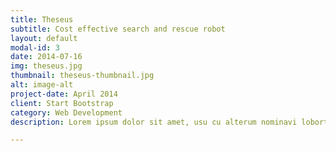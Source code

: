 ```yaml
---
title: Theseus
subtitle: Cost effective search and rescue robot
layout: default
modal-id: 3
date: 2014-07-16
img: theseus.jpg
thumbnail: theseus-thumbnail.jpg
alt: image-alt
project-date: April 2014
client: Start Bootstrap
category: Web Development
description: Lorem ipsum dolor sit amet, usu cu alterum nominavi lobortis. At duo novum diceret. Tantas apeirian vix et, usu sanctus postulant inciderint ut, populo diceret necessitatibus in vim. Cu eum dicam feugiat noluisse.

---
```

